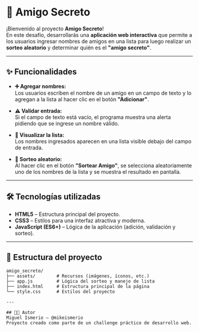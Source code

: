 # 🎁 Amigo Secreto

¡Bienvenido al proyecto **Amigo Secreto**!  
En este desafío, desarrollarás una **aplicación web interactiva** que permite a los usuarios ingresar nombres de amigos en una lista para luego realizar un **sorteo aleatorio** y determinar quién es el **"amigo secreto"**.

---

## ✨ Funcionalidades

- **➕ Agregar nombres:**  
  Los usuarios escriben el nombre de un amigo en un campo de texto y lo agregan a la lista al hacer clic en el botón **"Adicionar"**.

- **⚠️ Validar entrada:**  
  Si el campo de texto está vacío, el programa muestra una alerta pidiendo que se ingrese un nombre válido.

- **📜 Visualizar la lista:**  
  Los nombres ingresados aparecen en una lista visible debajo del campo de entrada.

- **🎲 Sorteo aleatorio:**  
  Al hacer clic en el botón **"Sortear Amigo"**, se selecciona aleatoriamente uno de los nombres de la lista y se muestra el resultado en pantalla.

---

## 🛠️ Tecnologías utilizadas

- **HTML5** – Estructura principal del proyecto.  
- **CSS3** – Estilos para una interfaz atractiva y moderna.  
- **JavaScript (ES6+)** – Lógica de la aplicación (adición, validación y sorteo).

---

## 📂 Estructura del proyecto

```plaintext
amigo_secreto/
├── assets/        # Recursos (imágenes, íconos, etc.)
├── app.js         # Lógica del sorteo y manejo de lista
├── index.html     # Estructura principal de la página
└── style.css      # Estilos del proyecto

---

## 👨‍💻 Autor
Miguel Ismerio – @mikeismerio
Proyecto creado como parte de un challenge práctico de desarrollo web.
